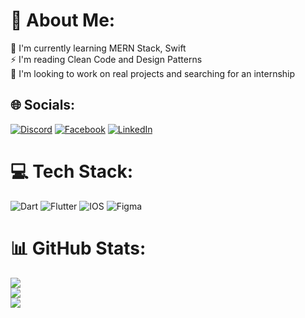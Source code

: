 # 💫 About Me:
🌱 I'm currently learning MERN Stack, Swift<br>⚡ I'm reading Clean Code and Design Patterns<br>👯 I'm looking to work on real projects and searching for an internship


## 🌐 Socials:
[![Discord](https://img.shields.io/badge/Discord-%237289DA.svg?logo=discord&logoColor=white)](https://discord.gg/ayman.haggag616) [![Facebook](https://img.shields.io/badge/Facebook-%231877F2.svg?logo=Facebook&logoColor=white)](https://facebook.com/https://www.facebook.com/ayman.haggag.94064) [![LinkedIn](https://img.shields.io/badge/LinkedIn-%230077B5.svg?logo=linkedin&logoColor=white)](https://linkedin.com/in/https://www.linkedin.com/in/aymanhaggag616/) 

# 💻 Tech Stack:
![Dart](https://img.shields.io/badge/dart-%230175C2.svg?style=flat&logo=dart&logoColor=white) ![Flutter](https://img.shields.io/badge/Flutter-%2302569B.svg?style=flat&logo=Flutter&logoColor=white) ![IOS](https://img.shields.io/badge/IOS-%2320232a.svg?style=flat&logo=apple&logoColor=white) 	![Figma](https://img.shields.io/badge/figma-%23F24E1E.svg?style=flat&logo=figma&logoColor=white)
# 📊 GitHub Stats:
![](https://github-readme-stats.vercel.app/api?username=AymanHaggag&theme=dark&hide_border=true&include_all_commits=false&count_private=false)<br/>
![](https://github-readme-streak-stats.herokuapp.com/?user=AymanHaggag&theme=dark&hide_border=true)<br/>
![](https://github-readme-stats.vercel.app/api/top-langs/?username=AymanHaggag&theme=dark&hide_border=true&include_all_commits=false&count_private=false&layout=compact)

<!-- Proudly created with GPRM ( https://gprm.itsvg.in ) -->
